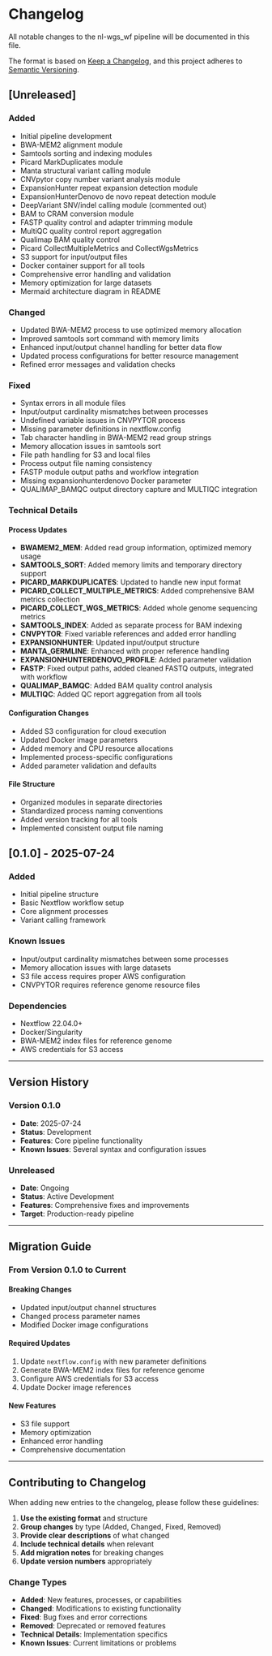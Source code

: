 # Changelog

All notable changes to the nl-wgs_wf pipeline will be documented in this file.

The format is based on [Keep a Changelog](https://keepachangelog.com/en/1.0.0/),
and this project adheres to [Semantic Versioning](https://semver.org/spec/v2.0.0.html).

## [Unreleased]

### Added
- Initial pipeline development
- BWA-MEM2 alignment module
- Samtools sorting and indexing modules
- Picard MarkDuplicates module
- Manta structural variant calling module
- CNVpytor copy number variant analysis module
- ExpansionHunter repeat expansion detection module
- ExpansionHunterDenovo de novo repeat detection module
- DeepVariant SNV/indel calling module (commented out)
- BAM to CRAM conversion module
- FASTP quality control and adapter trimming module
- MultiQC quality control report aggregation
- Qualimap BAM quality control
- Picard CollectMultipleMetrics and CollectWgsMetrics
- S3 support for input/output files
- Docker container support for all tools
- Comprehensive error handling and validation
- Memory optimization for large datasets
- Mermaid architecture diagram in README

### Changed
- Updated BWA-MEM2 process to use optimized memory allocation
- Improved samtools sort command with memory limits
- Enhanced input/output channel handling for better data flow
- Updated process configurations for better resource management
- Refined error messages and validation checks

### Fixed
- Syntax errors in all module files
- Input/output cardinality mismatches between processes
- Undefined variable issues in CNVPYTOR process
- Missing parameter definitions in nextflow.config
- Tab character handling in BWA-MEM2 read group strings
- Memory allocation issues in samtools sort
- File path handling for S3 and local files
- Process output file naming consistency
- FASTP module output paths and workflow integration
- Missing expansionhunterdenovo Docker parameter
- QUALIMAP_BAMQC output directory capture and MULTIQC integration

### Technical Details

#### Process Updates
- **BWAMEM2_MEM**: Added read group information, optimized memory usage
- **SAMTOOLS_SORT**: Added memory limits and temporary directory support
- **PICARD_MARKDUPLICATES**: Updated to handle new input format
- **PICARD_COLLECT_MULTIPLE_METRICS**: Added comprehensive BAM metrics collection
- **PICARD_COLLECT_WGS_METRICS**: Added whole genome sequencing metrics
- **SAMTOOLS_INDEX**: Added as separate process for BAM indexing
- **CNVPYTOR**: Fixed variable references and added error handling
- **EXPANSIONHUNTER**: Updated input/output structure
- **MANTA_GERMLINE**: Enhanced with proper reference handling
- **EXPANSIONHUNTERDENOVO_PROFILE**: Added parameter validation
- **FASTP**: Fixed output paths, added cleaned FASTQ outputs, integrated with workflow
- **QUALIMAP_BAMQC**: Added BAM quality control analysis
- **MULTIQC**: Added QC report aggregation from all tools

#### Configuration Changes
- Added S3 configuration for cloud execution
- Updated Docker image parameters
- Added memory and CPU resource allocations
- Implemented process-specific configurations
- Added parameter validation and defaults

#### File Structure
- Organized modules in separate directories
- Standardized process naming conventions
- Added version tracking for all tools
- Implemented consistent output file naming

## [0.1.0] - 2025-07-24

### Added
- Initial pipeline structure
- Basic Nextflow workflow setup
- Core alignment processes
- Variant calling framework

### Known Issues
- Input/output cardinality mismatches between some processes
- Memory allocation issues with large datasets
- S3 file access requires proper AWS configuration
- CNVPYTOR requires reference genome resource files

### Dependencies
- Nextflow 22.04.0+
- Docker/Singularity
- BWA-MEM2 index files for reference genome
- AWS credentials for S3 access

---

## Version History

### Version 0.1.0
- **Date**: 2025-07-24
- **Status**: Development
- **Features**: Core pipeline functionality
- **Known Issues**: Several syntax and configuration issues

### Unreleased
- **Date**: Ongoing
- **Status**: Active Development
- **Features**: Comprehensive fixes and improvements
- **Target**: Production-ready pipeline

---

## Migration Guide

### From Version 0.1.0 to Current

#### Breaking Changes
- Updated input/output channel structures
- Changed process parameter names
- Modified Docker image configurations

#### Required Updates
1. Update `nextflow.config` with new parameter definitions
2. Generate BWA-MEM2 index files for reference genome
3. Configure AWS credentials for S3 access
4. Update Docker image references

#### New Features
- S3 file support
- Memory optimization
- Enhanced error handling
- Comprehensive documentation

---

## Contributing to Changelog

When adding new entries to the changelog, please follow these guidelines:

1. **Use the existing format** and structure
2. **Group changes** by type (Added, Changed, Fixed, Removed)
3. **Provide clear descriptions** of what changed
4. **Include technical details** when relevant
5. **Add migration notes** for breaking changes
6. **Update version numbers** appropriately

### Change Types

- **Added**: New features, processes, or capabilities
- **Changed**: Modifications to existing functionality
- **Fixed**: Bug fixes and error corrections
- **Removed**: Deprecated or removed features
- **Technical Details**: Implementation specifics
- **Known Issues**: Current limitations or problems 